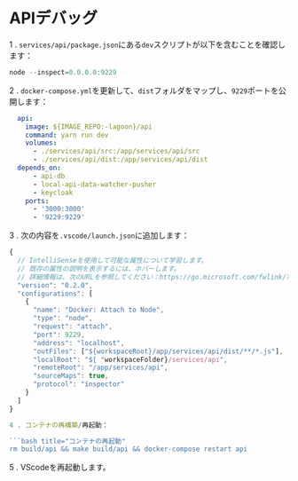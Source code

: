 # APIデバッグ

1 . `services/api/package.json`にある`dev`スクリプトが以下を含むことを確認します：

```javascript title="services/api/package.json"
node --inspect=0.0.0.0:9229
```

2 . `docker-compose.yml`を更新して、`dist`フォルダをマップし、`9229`ポートを公開します：

```yaml title="docker-compose.yml"
  api:
    image: ${IMAGE_REPO:-lagoon}/api
    command: yarn run dev
    volumes:
      - ./services/api/src:/app/services/api/src
      - ./services/api/dist:/app/services/api/dist
  depends_on:
      - api-db
      - local-api-data-watcher-pusher
      - keycloak
    ports:
      - '3000:3000'
      - '9229:9229'
```

3 . 次の内容を`.vscode/launch.json`に追加します：

```javascript title=".vscode/launch.json"
{
  // IntelliSenseを使用して可能な属性について学習します。
  // 既存の属性の説明を表示するには、ホバーします。
  // 詳細情報は、次のURLを参照してください：https://go.microsoft.com/fwlink/?linkid=830387.
  "version": "0.2.0",
  "configurations": [
    {
      "name": "Docker: Attach to Node",
      "type": "node",
      "request": "attach",
      "port": 9229,
      "address": "localhost",
      "outFiles": ["${workspaceRoot}/app/services/api/dist/**/*.js"],
      "localRoot": "${ "workspaceFolder}/services/api",
      "remoteRoot": "/app/services/api",
      "sourceMaps": true,
      "protocol": "inspector"
    }
  ]
}

4 . コンテナの再構築/再起動：

```bash title="コンテナの再起動"
rm build/api && make build/api && docker-compose restart api
```

5 . VScodeを再起動します。